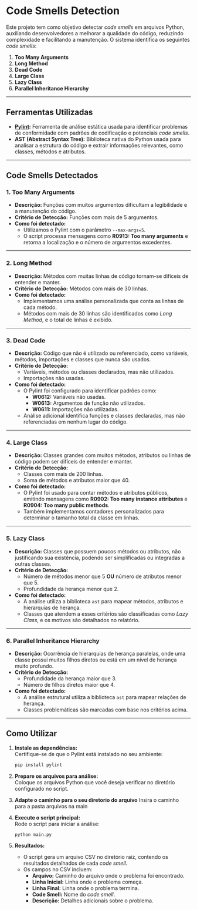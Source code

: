 # **Code Smells Detection**

Este projeto tem como objetivo detectar *code smells* em arquivos Python, auxiliando desenvolvedores a melhorar a qualidade do código, reduzindo complexidade e facilitando a manutenção. O sistema identifica os seguintes *code smells*:

1. **Too Many Arguments**  
2. **Long Method**  
3. **Dead Code**  
4. **Large Class**  
5. **Lazy Class**  
6. **Parallel Inheritance Hierarchy**  

---

## **Ferramentas Utilizadas**

- **[Pylint](https://pylint.pycqa.org/en/latest/):** Ferramenta de análise estática usada para identificar problemas de conformidade com padrões de codificação e potenciais *code smells*.  
- **AST (Abstract Syntax Tree):** Biblioteca nativa do Python usada para analisar a estrutura do código e extrair informações relevantes, como classes, métodos e atributos.

---

## **Code Smells Detectados**

### 1. **Too Many Arguments**
- **Descrição:** Funções com muitos argumentos dificultam a legibilidade e a manutenção do código.  
- **Critério de Detecção:** Funções com mais de 5 argumentos.  
- **Como foi detectado:**  
  - Utilizamos o Pylint com o parâmetro `--max-args=5`.  
  - O script processa mensagens como **R0913: Too many arguments** e retorna a localização e o número de argumentos excedentes.

---

### 2. **Long Method**
- **Descrição:** Métodos com muitas linhas de código tornam-se difíceis de entender e manter.  
- **Critério de Detecção:** Métodos com mais de 30 linhas.  
- **Como foi detectado:**  
  - Implementamos uma análise personalizada que conta as linhas de cada método.  
  - Métodos com mais de 30 linhas são identificados como *Long Method*, e o total de linhas é exibido.

---

### 3. **Dead Code**
- **Descrição:** Código que não é utilizado ou referenciado, como variáveis, métodos, importações e classes que nunca são usados.  
- **Critério de Detecção:**  
  - Variáveis, métodos ou classes declarados, mas não utilizados.  
  - Importações não usadas.  
- **Como foi detectado:**  
  - O Pylint foi configurado para identificar padrões como:
    - **W0612:** Variáveis não usadas.
    - **W0613:** Argumentos de função não utilizados.
    - **W0611:** Importações não utilizadas.
  - Análise adicional identifica funções e classes declaradas, mas não referenciadas em nenhum lugar do código.

---

### 4. **Large Class**
- **Descrição:** Classes grandes com muitos métodos, atributos ou linhas de código podem ser difíceis de entender e manter.  
- **Critério de Detecção:**  
  - Classes com mais de 200 linhas.  
  - Soma de métodos e atributos maior que 40.  
- **Como foi detectado:**  
  - O Pylint foi usado para contar métodos e atributos públicos, emitindo mensagens como **R0902: Too many instance attributes** e **R0904: Too many public methods**.  
  - Também implementamos contadores personalizados para determinar o tamanho total da classe em linhas.

---

### 5. **Lazy Class**
- **Descrição:** Classes que possuem poucos métodos ou atributos, não justificando sua existência, podendo ser simplificadas ou integradas a outras classes.  
- **Critério de Detecção:**  
  - Número de métodos menor que 5 **OU** número de atributos menor que 5.  
  - Profundidade da herança menor que 2.  
- **Como foi detectado:**  
  - A análise utiliza a biblioteca `ast` para mapear métodos, atributos e hierarquias de herança.  
  - Classes que atendem a esses critérios são classificadas como *Lazy Class*, e os motivos são detalhados no relatório.

---

### 6. **Parallel Inheritance Hierarchy**
- **Descrição:** Ocorrência de hierarquias de herança paralelas, onde uma classe possui muitos filhos diretos ou está em um nível de herança muito profundo.  
- **Critério de Detecção:**  
  - Profundidade da herança maior que 3.  
  - Número de filhos diretos maior que 4.  
- **Como foi detectado:**  
  - A análise estrutural utiliza a biblioteca `ast` para mapear relações de herança.  
  - Classes problemáticas são marcadas com base nos critérios acima.

---

## **Como Utilizar**

1. **Instale as dependências:**  
   Certifique-se de que o Pylint está instalado no seu ambiente:  
   ```bash
   pip install pylint
   ```

2. **Prepare os arquivos para análise:**  
   Coloque os arquivos Python que você deseja verificar no diretório configurado no script.

3. **Adapte o caminho para o seu diretorio do arquivo**
    Insira o caminho para a pasta arquivos na main

4. **Execute o script principal:**  
   Rode o script para iniciar a análise:  
   ```bash
   python main.py
   ```

5. **Resultados:**  
   - O script gera um arquivo CSV no diretório raiz, contendo os resultados detalhados de cada *code smell*.  
   - Os campos no CSV incluem:
     - **Arquivo:** Caminho do arquivo onde o problema foi encontrado.  
     - **Linha Inicial:** Linha onde o problema começa.  
     - **Linha Final:** Linha onde o problema termina.  
     - **Code Smell:** Nome do *code smell*.  
     - **Descrição:** Detalhes adicionais sobre o problema.  

